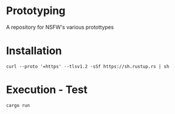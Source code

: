# Prototyping
A repository for NSFW's various protottypes

# Installation
```shell
curl --proto '=https' --tlsv1.2 -sSf https://sh.rustup.rs | sh
```
# Execution - Test
```shell
cargo run
```